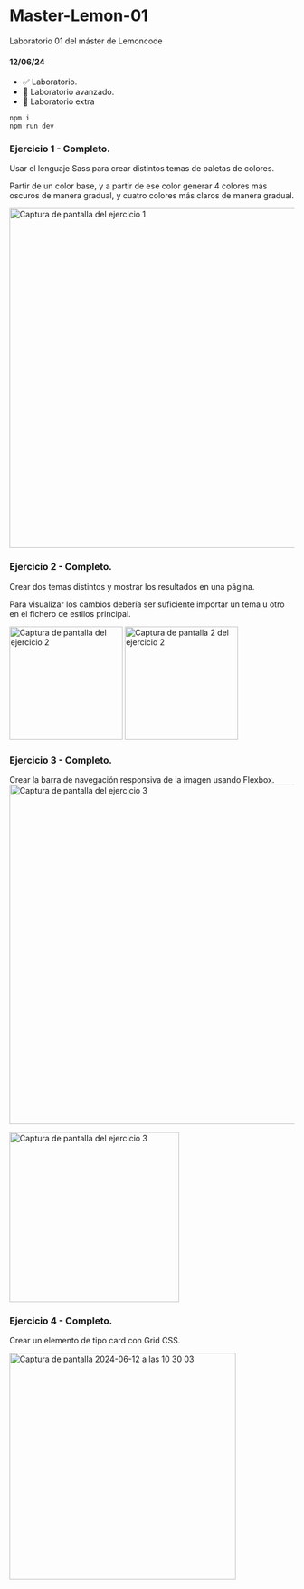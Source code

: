 # Master-Lemon-01
Laboratorio 01 del máster de Lemoncode

#### 12/06/24 
- ✅ Laboratorio.
- 🔄 Laboratorio avanzado.
- 🔄 Laboratorio extra

```
npm i 
npm run dev
```

### Ejercicio 1 - Completo.
Usar el lenguaje Sass para crear distintos temas de paletas de colores.

Partir de un color base, y a partir de ese color generar 4 colores más oscuros de manera gradual, y cuatro colores más claros de manera gradual.

<img width="600" alt="Captura de pantalla del ejercicio 1" src="https://github.com/Javilone/Master-Lemon-01/assets/97972589/cc075b83-bc03-4b85-a3ef-409bd11bfc84">

### Ejercicio 2 - Completo.
Crear dos temas distintos y mostrar los resultados en una página.

Para visualizar los cambios debería ser suficiente importar un tema u otro en el fichero de estilos principal.

<img width="200" alt="Captura de pantalla del ejercicio 2" src="https://github.com/Javilone/Master-Lemon-01/assets/97972589/a1e1fe1d-4a8c-45b0-af85-bd08815f5104">
<img width="200" alt="Captura de pantalla 2 del ejercicio 2" src="https://github.com/Javilone/Master-Lemon-01/assets/97972589/b2195b2c-b28e-411a-9194-ba74744b5767">

### Ejercicio 3 - Completo.
Crear la barra de navegación responsiva de la imagen usando Flexbox.
<img width="600" alt="Captura de pantalla del ejercicio 3" src="https://github.com/Javilone/Master-Lemon-01/assets/97972589/60b2a2aa-d849-4f2d-98d1-f6b58bd8cfe3">

<img width="300" alt="Captura de pantalla del ejercicio 3" src="https://github.com/Javilone/Master-Lemon-01/assets/97972589/1177ebd4-6cdf-421b-b63c-3d7a05911f92">

### Ejercicio 4 - Completo.
Crear un elemento de tipo card con Grid CSS.

<img width="400" alt="Captura de pantalla 2024-06-12 a las 10 30 03" src="https://github.com/Javilone/Master-Lemon-01/assets/97972589/f0ecf8c7-29da-4787-bb3d-8f8e2dbe6d6a">

